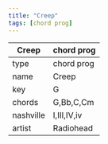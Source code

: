 ```yaml
---
title: "Creep"
tags: [chord prog]
---
```


|Creep|chord prog|
|---|---|
|type|chord prog|
|name|Creep|
|key|G|
|chords|G,Bb,C,Cm|
|nashville|I,III,IV,iv|
|artist|Radiohead|
